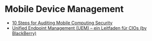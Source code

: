 # Mobile Device Management
* [10 Steps for Auditing Mobile Computing Security](https://esj.com/Articles/2011/04/12/IT-Auditing-Mobile-Security.aspx?Page=1)
* [Unified Endpoint Management (UEM) – ein Leitfaden für CIOs (by BlackBerry)](https://www.vegasystems.de/fileadmin/user_upload/BlackBerry-UEM-Leitfaden-fuer-CIOs.pdf)
